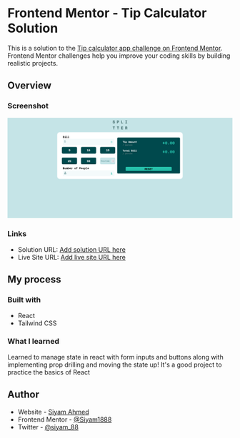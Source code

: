 # Frontend Mentor - Tip Calculator Solution

This is a solution to the [Tip calculator app challenge on Frontend Mentor](https://www.frontendmentor.io/challenges/tip-calculator-app-ugJNGbJUX). Frontend Mentor challenges help you improve your coding skills by building realistic projects.

## Overview

### Screenshot

![](./screenshot.png)

### Links

- Solution URL: [Add solution URL here](https://github.com/siyam-eng/tip-calculator-react)
- Live Site URL: [Add live site URL here](https://siyam-eng.github.io/tip-calculator-react)

## My process

### Built with

- React
- Tailwind CSS

### What I learned

Learned to manage state in react with form inputs and buttons along with implementing prop drilling and moving the state up! It's a good project to practice the basics of React

## Author

- Website - [Siyam Ahmed](https://siyamahmed.com)
- Frontend Mentor - [@Siyam1888](https://www.frontendmentor.io/profile/Siyam1888)
- Twitter - [@siyam_88](https://www.twitter.com/siyam_88)
